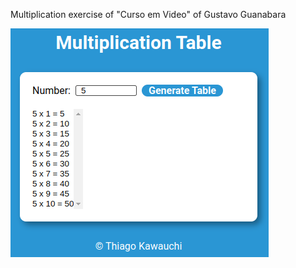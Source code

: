 Multiplication exercise of "Curso em Video" of Gustavo Guanabara

<img src="./multiplication-table.png">
